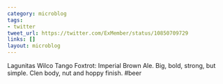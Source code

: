 ```yaml
---
category: microblog
tags:
- twitter
tweet_url: https://twitter.com/ExMember/status/10850709729
links: []
layout: microblog
---
```

Lagunitas Wilco Tango Foxtrot: Imperial Brown Ale. Big, bold, strong, but simple. Clen body, nut and hoppy finish. #beer
